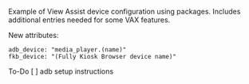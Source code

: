 Example of View Assist device configuration using packages.
Includes additional entries needed for some VAX features.

New attributes:
```
adb_device: "media_player.(name)"
fkb_device: "(Fully Kiosk Browser device name)"
```
<!-- sound_device: "media_player.(name) -->

To-Do
[ ] adb setup instructions
<!-- -->
